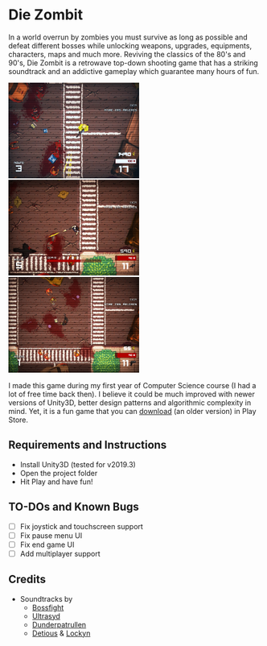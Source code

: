 # Die Zombit

In a world overrun by zombies you must survive as long as possible and defeat different bosses while unlocking weapons, upgrades, equipments, characters, maps and much more. Reviving the classics of the 80's and 90's, Die Zombit is a retrowave top-down shooting game that has a striking soundtrack and an addictive gameplay which guarantee many hours of fun.

<img src="Images/3.png" width="260" height="190"> <img src="Images/2.png" width="260" height="190"> <img src="Images/1.png" width="260" height="190">

I made this game during my first year of Computer Science course (I had a lot of free time back then). I believe it could be much improved with newer versions of Unity3D, better design patterns and algorithmic complexity in mind. Yet, it is a fun game that you can [download](https://play.google.com/store/apps/details?id=com.elitgames.zombit) (an older version) in Play Store.

## Requirements and Instructions

-   Install Unity3D (tested for v2019.3)
-   Open the project folder
-   Hit Play and have fun!

## TO-DOs and Known Bugs

-   [ ] Fix joystick and touchscreen support
-   [ ] Fix pause menu UI
-   [ ] Fix end game UI
-   [ ] Add multiplayer support

## Credits

-   Soundtracks by
    -   [Bossfight](https://soundcloud.com/bossfightswe)
    -   [Ultrasyd](https://soundcloud.com/ultrasyd)
    -   [Dunderpatrullen](https://soundcloud.com/dunderpatrullen)
    -   [Detious](https://soundcloud.com/detiouss) & [Lockyn](https://soundcloud.com/lockyn)
